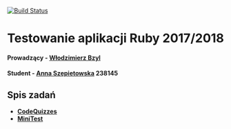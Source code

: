 [![Build Status](https://travis-ci.org/my-rspec/hello-rspec-aszepietowska.svg?branch=master)](https://travis-ci.org/my-rspec/hello-rspec-aszepietowska)

# Testowanie aplikacji Ruby 2017/2018

#### Prowadzący - [Włodzimierz Bzyl](https://github.com/wbzyl)

#### Student - [Anna Szepietowska](https://github.com/aszepietowska) 238145


## Spis zadań
* **[CodeQuizzes](https://github.com/my-rspec/hello-rspec-aszepietowska/tree/master/CodeQuizzes)**
* **[MiniTest](https://github.com/my-rspec/hello-rspec-aszepietowska/tree/master/MiniTest)**
